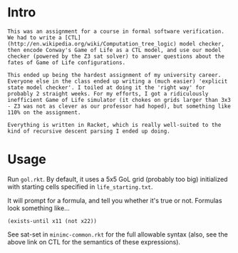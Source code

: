 Intro
=====

    This was an assignment for a course in formal software verification. We had to write a [CTL](http://en.wikipedia.org/wiki/Computation_tree_logic) model checker, then encode Conway's Game of Life as a CTL model, and use our model checker (powered by the Z3 sat solver) to answer questions about the fates of Game of Life configurations. 

    This ended up being the hardest assignment of my university career. Everyone else in the class ended up writing a (much easier) 'explicit state model checker'. I toiled at doing it the 'right way' for probably 2 straight weeks. For my efforts, I got a ridiculously inefficient Game of Life simulator (it chokes on grids larger than 3x3 - Z3 was not as clever as our professor had hoped), but something like 110% on the assignment.

    Everything is written in Racket, which is really well-suited to the kind of recursive descent parsing I ended up doing.
    
Usage
=====

Run `gol.rkt`. By default, it uses a 5x5 GoL grid (probably too big) initialized with starting cells specified in `life_starting.txt`.

It will prompt for a formula, and tell you whether it's true or not. Formulas look something like...

    (exists-until x11 (not x22))

See sat-set in `minimc-common.rkt` for the full allowable syntax (also, see the above link on CTL for the semantics of these expressions).
